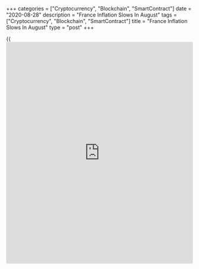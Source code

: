 +++
categories = ["Cryptocurrency", "Blockchain", "SmartContract"]
date = "2020-08-28"
description = "France Inflation Slows In August"
tags = ["Cryptocurrency", "Blockchain", "SmartContract"]
title = "France Inflation Slows In August"
type = "post"
+++

{{<iframe id="large-banner" src="https://www.bounty.group/#slide=16.0" width="100%" height="600" scrolling="no" style="border: 0px solid rgb(216, 221, 230); border-radius: 3px;">}}

France's consumer price inflation eased in August, preliminary data from
the statistical office Insee showed Friday.

Consumer prices rose 0.2 percent yearly in August, slower than 0.8
percent rise seen in July.

Manufactured product prices decreased 0.2 percent in August and energy
prices declined 7.1 percent.

Meanwhile, food inflation slowed to 0.8 percent from 1.1 percent.
Services cost remained unchanged at 0.9 percent in July.

On a month-on-month basis, consumer prices gained fell 0.1 percent in
August, after a 0.4 percent rise in the preceding month.

Inflation based on the harmonized index of consumer prices, eased to 0.2
percent from 0.9 percent in July.

On a monthly basis, the HICP fell 0.1 percent after a 0.4 percent
increase in the previous month.

Separate data from the statistical office showed that the producer
prices fell 2.6 percent annually in July, following a 2.7 percent
decline in June.

On a month-on-month basis, producer prices rose 0.4 percent in July,
after a 0.7 percent increase in the previous month.

Another report from Insee showed that household consumption rose 0.5
percent in the June quarter, after a 10.3 percent increase in the
previous three month ended in May.

However, energy spending grew 4.5 percent , while food consumption fell
1.0 percent.

In June, household consumption rose 0.6 percent from a year ago.

For comments and feedback [contact](https://www.playgroundfx.com/contact/): editorial@rtt[news](https://www.letsplayfx.com/blog/forex-news-website/).com

[Economic News][1]

 **What parts of the world are seeing the best (and worst) economic
performances lately? Click[here][2] to check out our [Econ Scorecard][2]
and find out! See up-to-the-moment [ranking](https://www.playgroundfx.com/blog/crypto-exchange-ranking/)s for the best and worst
performers in [GDP][3], [unemployment rate][4], [inflation][2] and much
more.**

   1. www.rtt[news](https://www.letsplayfx.com/blog/forex-news-website/).com/Content/EconomicNews.aspx
   2. www.rtt[news](https://www.letsplayfx.com/blog/forex-news-website/).com/economic-scorecard/world-rank/CPI/highest-performance.aspx
   3. www.rtt[news](https://www.letsplayfx.com/blog/forex-news-website/).com/economic-scorecard/world-rank/GDP/highest-performance.aspx
   4. www.rtt[news](https://www.letsplayfx.com/blog/forex-news-website/).com/economic-scorecard/world-rank/unemployment-rate/lowest-performance.aspx